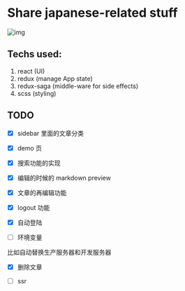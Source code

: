 # Share japanese-related stuff

![img](https://carywill.github.io/learnJapaneseWeb/screenshots/screenshot1.png)

## Techs used:

1. react (UI)
2. redux (manage App state)
3. redux-saga (middle-ware for side effects)
4. scss (styling)

## TODO

- [X] sidebar 里面的文章分类

- [X] demo 页

- [X] 搜索功能的实现

- [X] 编辑的时候的 markdown preview

- [x] 文章的再编辑功能

- [x] logout 功能

- [x] 自动登陆

- [ ] 环境变量

比如自动替换生产服务器和开发服务器

- [X] 删除文章

- [ ] ssr
